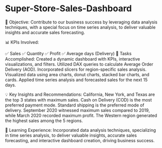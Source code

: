 # Super-Store-Sales-Dashboard
🎯 Objective: Contribute to our business success by leveraging data analysis techniques, with a special focus on time series analysis, to deliver valuable insights and accurate sales forecasting.

📊 KPIs Involved:

✅ Sales
✅ Quantity
✅ Profit
✅ Average days (Delivery)
🚀 Tasks Accomplished: Created a dynamic dashboard with KPIs, interactive visualizations, and filters. Utilized DAX queries to calculate Average Order Delivery (AOD). Incorporated slicers for region-specific sales analysis. Visualized data using area charts, donut charts, stacked bar charts, and cards. Applied time series analysis and forecasted sales for the next 15 days.

💡 Key Insights and Recommendations: California, New York, and Texas are the top 3 states with maximum sales. Cash on Delivery (COD) is the most preferred payment mode. Standard shipping is the preferred mode of delivery. September 2020 witnessed maximum sales compared to 2019, while March 2020 recorded maximum profit. The Western region generated the highest sales among the 5 regions.

🌟 Learning Experience: Incorporated data analysis techniques, specializing in time series analysis, to deliver valuable insights, accurate sales forecasting, and interactive dashboard creation, driving business success.
